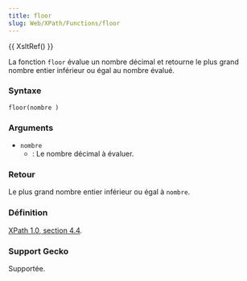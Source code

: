 ```yaml
---
title: floor
slug: Web/XPath/Functions/floor
---
```


{{ XsltRef() }}

La fonction `floor` évalue un nombre décimal et retourne le plus grand nombre entier inférieur ou égal au nombre évalué.

### Syntaxe

```
floor(nombre )
```

### Arguments

- `nombre`
  - : Le nombre décimal à évaluer.

### Retour

Le plus grand nombre entier inférieur ou égal à `nombre`.

### Définition

[XPath 1.0, section 4.4](http://www.w3.org/TR/xpath#function-floor).

### Support Gecko

Supportée.
